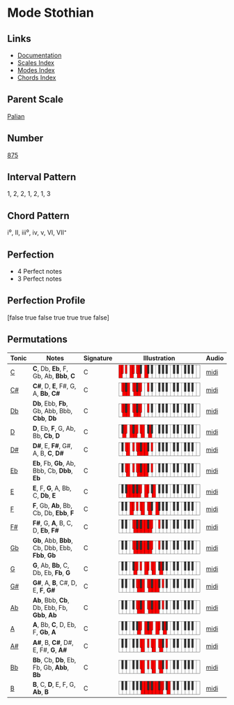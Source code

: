 # Mode Stothian

## Links

- [Documentation](index.md)
- [Scales Index](Scales.md)
- [Modes Index](Modes.md)
- [Chords Index](Chords.md)

## Parent Scale

[Palian](ScalePalian.md)

## Number

[875](https://ianring.com/musictheory/scales/875)

## Interval Pattern

1, 2, 2, 1, 2, 1, 3

## Chord Pattern

i⁰, II, iii⁰, iv, v, VI, VII⁺

## Perfection

- 4 Perfect notes
- 3 Perfect notes

## Perfection Profile

[false true false true true true false]

## Permutations

| Tonic | Notes | Signature | Illustration | Audio |
|-------|-------|-----------|--------------|-------|
| [C](ModeCNaturalStothian.md) | **C**, Db, **Eb**, F, Gb, Ab, **Bbb**, **C** | C | ![CNaturalStothian](ModeCNaturalStothian.png) | [midi](https://github.com/edipermadi/music/blob/main/docs/ModeCNaturalStothian.mid?raw=true) |
| [C#](ModeCSharpStothian.md) | **C#**, D, **E**, F#, G, A, **Bb**, **C#** | C | ![CSharpStothian](ModeCSharpStothian.png) | [midi](https://github.com/edipermadi/music/blob/main/docs/ModeCSharpStothian.mid?raw=true) |
| [Db](ModeDFlatStothian.md) | **Db**, Ebb, **Fb**, Gb, Abb, Bbb, **Cbb**, **Db** | C | ![DFlatStothian](ModeDFlatStothian.png) | [midi](https://github.com/edipermadi/music/blob/main/docs/ModeDFlatStothian.mid?raw=true) |
| [D](ModeDNaturalStothian.md) | **D**, Eb, **F**, G, Ab, Bb, **Cb**, **D** | C | ![DNaturalStothian](ModeDNaturalStothian.png) | [midi](https://github.com/edipermadi/music/blob/main/docs/ModeDNaturalStothian.mid?raw=true) |
| [D#](ModeDSharpStothian.md) | **D#**, E, **F#**, G#, A, B, **C**, **D#** | C | ![DSharpStothian](ModeDSharpStothian.png) | [midi](https://github.com/edipermadi/music/blob/main/docs/ModeDSharpStothian.mid?raw=true) |
| [Eb](ModeEFlatStothian.md) | **Eb**, Fb, **Gb**, Ab, Bbb, Cb, **Dbb**, **Eb** | C | ![EFlatStothian](ModeEFlatStothian.png) | [midi](https://github.com/edipermadi/music/blob/main/docs/ModeEFlatStothian.mid?raw=true) |
| [E](ModeENaturalStothian.md) | **E**, F, **G**, A, Bb, C, **Db**, **E** | C | ![ENaturalStothian](ModeENaturalStothian.png) | [midi](https://github.com/edipermadi/music/blob/main/docs/ModeENaturalStothian.mid?raw=true) |
| [F](ModeFNaturalStothian.md) | **F**, Gb, **Ab**, Bb, Cb, Db, **Ebb**, **F** | C | ![FNaturalStothian](ModeFNaturalStothian.png) | [midi](https://github.com/edipermadi/music/blob/main/docs/ModeFNaturalStothian.mid?raw=true) |
| [F#](ModeFSharpStothian.md) | **F#**, G, **A**, B, C, D, **Eb**, **F#** | C | ![FSharpStothian](ModeFSharpStothian.png) | [midi](https://github.com/edipermadi/music/blob/main/docs/ModeFSharpStothian.mid?raw=true) |
| [Gb](ModeGFlatStothian.md) | **Gb**, Abb, **Bbb**, Cb, Dbb, Ebb, **Fbb**, **Gb** | C | ![GFlatStothian](ModeGFlatStothian.png) | [midi](https://github.com/edipermadi/music/blob/main/docs/ModeGFlatStothian.mid?raw=true) |
| [G](ModeGNaturalStothian.md) | **G**, Ab, **Bb**, C, Db, Eb, **Fb**, **G** | C | ![GNaturalStothian](ModeGNaturalStothian.png) | [midi](https://github.com/edipermadi/music/blob/main/docs/ModeGNaturalStothian.mid?raw=true) |
| [G#](ModeGSharpStothian.md) | **G#**, A, **B**, C#, D, E, **F**, **G#** | C | ![GSharpStothian](ModeGSharpStothian.png) | [midi](https://github.com/edipermadi/music/blob/main/docs/ModeGSharpStothian.mid?raw=true) |
| [Ab](ModeAFlatStothian.md) | **Ab**, Bbb, **Cb**, Db, Ebb, Fb, **Gbb**, **Ab** | C | ![AFlatStothian](ModeAFlatStothian.png) | [midi](https://github.com/edipermadi/music/blob/main/docs/ModeAFlatStothian.mid?raw=true) |
| [A](ModeANaturalStothian.md) | **A**, Bb, **C**, D, Eb, F, **Gb**, **A** | C | ![ANaturalStothian](ModeANaturalStothian.png) | [midi](https://github.com/edipermadi/music/blob/main/docs/ModeANaturalStothian.mid?raw=true) |
| [A#](ModeASharpStothian.md) | **A#**, B, **C#**, D#, E, F#, **G**, **A#** | C | ![ASharpStothian](ModeASharpStothian.png) | [midi](https://github.com/edipermadi/music/blob/main/docs/ModeASharpStothian.mid?raw=true) |
| [Bb](ModeBFlatStothian.md) | **Bb**, Cb, **Db**, Eb, Fb, Gb, **Abb**, **Bb** | C | ![BFlatStothian](ModeBFlatStothian.png) | [midi](https://github.com/edipermadi/music/blob/main/docs/ModeBFlatStothian.mid?raw=true) |
| [B](ModeBNaturalStothian.md) | **B**, C, **D**, E, F, G, **Ab**, **B** | C | ![BNaturalStothian](ModeBNaturalStothian.png) | [midi](https://github.com/edipermadi/music/blob/main/docs/ModeBNaturalStothian.mid?raw=true) |

